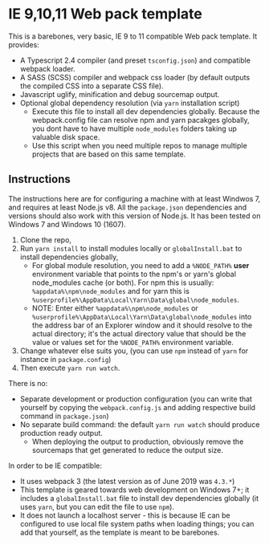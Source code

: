 # IE 9,10,11 Web pack template
This is a barebones, very basic, IE 9 to 11 compatible Web pack template. It provides:
* A Typescript 2.4 compiler (and preset `tsconfig.json`) and compatible webpack loader.
* A SASS (SCSS) compiler and webpack css loader (by default outputs the compiled CSS into a separate CSS file).
* Javascript uglify, minification and debug sourcemap output.
* Optional global dependency resolution (via `yarn` installation script)
	- Execute this file to install all dev dependencies globally.
	Because the webpack.config file can resolve npm and yarn pacakges globally, you dont have to have multiple `node_modules` folders taking up valuable disk space.
	- Use this script when you need multiple repos to manage multiple projects that are based on this same template.

## Instructions

The instructions here are for configuring a machine with at least Windwos 7, and requires at least Node.js v8. All the `package.json` dependencies and versions should also work with this version of Node.js. It has been tested on Windows 7 and Windows 10 (1607).

1. Clone the repo,
2. Run `yarn install` to install modules locally or `globalInstall.bat` to install dependencies globally,
    * For global module resolution, you need to add a `%NODE_PATH%` **user** environment variable that points to the npm's or yarn's global node_modules cache (or both). For npm this is usually: `%appdata%\npm\node_modules` and for yarn this is `%userprofile%\AppData\Local\Yarn\Data\global\node_modules`.
    * NOTE: Enter either `%appdata%\npm\node_modules` or `%userprofile%\AppData\Local\Yarn\Data\global\node_modules` into the address bar of an Explorer window and it should resolve to the actual directory; it's the actual directory value that should be the value or values set for the `%NODE_PATH%` environment variable.
4. Change whatever else suits you, (you can use `npm` instead of `yarn` for instance in `package.config`)
5. Then execute `yarn run watch`.

There is no: 
* Separate development or production configuration (you can write that yourself by copying the `webpack.config.js` and adding respective build command in `package.json`)
* No separate build command: the default `yarn run watch` should produce production ready output. 
	- When deploying the output to production, obviously remove the sourcemaps that get generated to reduce the output size.

In order to be IE compatible:
* It uses webpack 3 (the latest version as of June 2019 was `4.3.*`)
* This template is geared towards web development on Windows 7+; it includes a `globalInstall.bat` file to install dev dependencies globally (it uses `yarn`, but you can edit the file to use `npm`).
* It does not launch a localhost server - this is because IE can be configured to use local file system paths when loading things; you can add that yourself, as the template is meant to be barebones.
